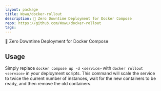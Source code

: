 ```yaml
---
layout: package
title: Wowu/docker-rollout
description: 🚀 Zero Downtime Deployment for Docker Compose
repo: https://github.com/Wowu/docker-rollout
tags:
---
```

 
🚀 Zero Downtime Deployment for Docker Compose
 
## Usage

Simply replace `docker compose up -d <service>` with `docker rollout <service>` in your deployment scripts. This command will scale the service to twice the current number of instances, wait for the new containers to be ready, and then remove the old containers.

